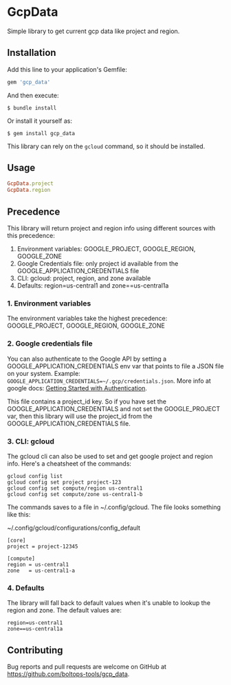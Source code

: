# GcpData

Simple library to get current gcp data like project and region.

## Installation

Add this line to your application's Gemfile:

```ruby
gem 'gcp_data'
```

And then execute:

    $ bundle install

Or install it yourself as:

    $ gem install gcp_data

This library can rely on the `gcloud` command, so it should be installed.

## Usage

```ruby
GcpData.project
GcpData.region
```

## Precedence

This library will return project and region info using different sources with this precedence:

1. Environment variables: GOOGLE_PROJECT, GOOGLE_REGION, GOOGLE_ZONE
2. Google Credentials file: only project id available from the GOOGLE\_APPLICATION_CREDENTIALS file
3. CLI: gcloud: project, region, and zone available
4. Defaults: region=us-central1 and zone==us-central1a

### 1. Environment variables

The environment variables take the highest precedence: GOOGLE_PROJECT, GOOGLE_REGION, GOOGLE_ZONE

### 2. Google credentials file

You can also authenticate to the Google API by setting a GOOGLE\_APPLICATION_CREDENTIALS env var that points to file a JSON file on your system. Example: `GOOGLE_APPLICATION_CREDENTIALS=~/.gcp/credentials.json`. More info at google docs: [Getting Started with Authentication](https://cloud.google.com/docs/authentication/getting-started).

This file contains a project_id key. So if you have set the GOOGLE\_APPLICATION_CREDENTIALS and not set the GOOGLE_PROJECT var, then this library will use the project_id from the GOOGLE\_APPLICATION_CREDENTIALS file.

### 3. CLI: gcloud

The gcloud cli can also be used to set and get google project and region info. Here's a cheatsheet of the commands:

    gcloud config list
    gcloud config set project project-123
    gcloud config set compute/region us-central1
    gcloud config set compute/zone us-central1-b

The commands saves to a file in ~/.config/gcloud. The file looks something like this:

~/.config/gcloud/configurations/config_default

    [core]
    project = project-12345

    [compute]
    region = us-central1
    zone   = us-central1-a

### 4. Defaults

The library will fall back to default values when it's unable to lookup the region and zone. The default values are:

    region=us-central1
    zone==us-central1a

## Contributing

Bug reports and pull requests are welcome on GitHub at https://github.com/boltops-tools/gcp_data.
